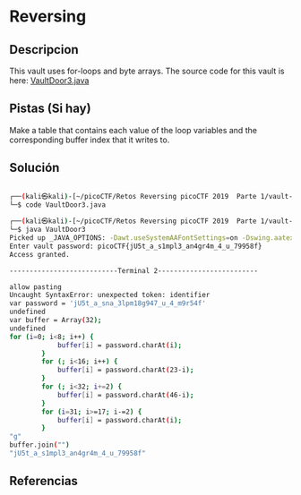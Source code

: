 # Reversing

## Descripcion

This vault uses for-loops and byte arrays. The source code for this vault is here: [VaultDoor3.java](https://jupiter.challenges.picoctf.org/static/943ea40e3f54fca6d2145fa7aadc5e09/VaultDoor3.java)

## Pistas (Si hay)

Make a table that contains each value of the loop variables and the corresponding buffer index that it writes to.

## Solución

``` Bash

┌──(kali㉿kali)-[~/picoCTF/Retos Reversing picoCTF 2019  Parte 1/vault-door-3]
└─$ code VaultDoor3.java 
                                                                                                                   
┌──(kali㉿kali)-[~/picoCTF/Retos Reversing picoCTF 2019  Parte 1/vault-door-3]
└─$ java VaultDoor3      
Picked up _JAVA_OPTIONS: -Dawt.useSystemAAFontSettings=on -Dswing.aatext=true
Enter vault password: picoCTF{jU5t_a_s1mpl3_an4gr4m_4_u_79958f}
Access granted.

---------------------------Terminal 2-------------------------

allow pasting
Uncaught SyntaxError: unexpected token: identifier
var password = 'jU5t_a_sna_3lpm18g947_u_4_m9r54f'
undefined
var buffer = Array(32);
undefined
for (i=0; i<8; i++) {
            buffer[i] = password.charAt(i);
        }
        for (; i<16; i++) {
            buffer[i] = password.charAt(23-i);
        }
        for (; i<32; i+=2) {
            buffer[i] = password.charAt(46-i);
        }
        for (i=31; i>=17; i-=2) {
            buffer[i] = password.charAt(i);
        }
"g"
buffer.join("")
"jU5t_a_s1mpl3_an4gr4m_4_u_79958f"

```

## Referencias